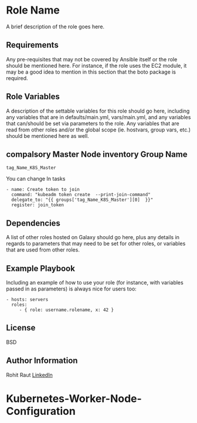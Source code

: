 Role Name
=========

A brief description of the role goes here.

Requirements
------------

Any pre-requisites that may not be covered by Ansible itself or the role should be mentioned here. For instance, if the role uses the EC2 module, it may be a good idea to mention in this section that the boto package is required.

Role Variables
--------------

A description of the settable variables for this role should go here, including any variables that are in defaults/main.yml, vars/main.yml, and any variables that can/should be set via parameters to the role. Any variables that are read from other roles and/or the global scope (ie. hostvars, group vars, etc.) should be mentioned here as well.

## compalsory Master Node inventory Group Name 
```
tag_Name_K8S_Master
```
You can change In tasks 
```
- name: Create token to join
  command: "kubeadm token create  --print-join-command"
  delegate_to: "{{ groups['tag_Name_K8S_Master'][0]  }}"
  register: join_token

```


Dependencies
------------

A list of other roles hosted on Galaxy should go here, plus any details in regards to parameters that may need to be set for other roles, or variables that are used from other roles.

Example Playbook
----------------

Including an example of how to use your role (for instance, with variables passed in as parameters) is always nice for users too:

    - hosts: servers
      roles:
         - { role: username.rolename, x: 42 }

License
-------

BSD

Author Information
------------------
Rohit Raut
[LinkedIn](https://www.linkedin.com/in/rohit-raut-71b8a119a/)
# Kubernetes-Worker-Node-Configuration
